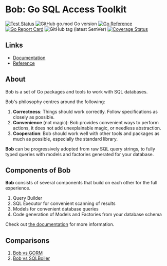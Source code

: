 # Bob: Go SQL Access Toolkit

[![Test Status](https://github.com/stephenafamo/bob/actions/workflows/test.yml/badge.svg)](https://github.com/stephenafamo/bob/actions/workflows/test.yml) ![GitHub go.mod Go version](https://img.shields.io/github/go-mod/go-version/stephenafamo/bob) [![Go Reference](https://pkg.go.dev/badge/github.com/stephenafamo/bob.svg)](https://pkg.go.dev/github.com/stephenafamo/bob) [![Go Report Card](https://goreportcard.com/badge/github.com/stephenafamo/bob)](https://goreportcard.com/report/github.com/stephenafamo/bob) ![GitHub tag (latest SemVer)](https://img.shields.io/github/v/tag/stephenafamo/bob) [![Coverage Status](https://coveralls.io/repos/github/stephenafamo/bob/badge.svg)](https://coveralls.io/github/stephenafamo/bob)

## Links

* [Documentation][docs]
* [Reference][reference]

## About

Bob is a set of Go packages and tools to work with SQL databases.

Bob's philosophy centres around the following:

1. **Correctness**: Things should work correctly. Follow specifications as closely as possible.
2. **Convenience** (not magic): Bob provides convenient ways to perform actions, it does not add unexplainable magic, or needless abstraction.
3. **Cooperation**: Bob should work well with other tools and packages as much as possible, especially the standard library.

**Bob** can be progressively adopted from raw SQL query strings, to fully typed queries with models and factories generated for your database.

## Components of Bob

**Bob** consists of several components that build on each other for the full experience.

1. Query Builder
1. SQL Executor for convenient scanning of results
1. Models for convenient database queries
1. Code generation of Models and Factories from your database schema

Check out [the documentation][docs] for more information.

## Comparisons

1. [Bob vs GORM](https://bob.stephenafamo.com/vs/gorm)
1. [Bob vs SQLBoiler](https://bob.stephenafamo.com/vs/sqlboiler)

[docs]: https://bob.stephenafamo.com/docs
[reference]: https://pkg.go.dev/github.com/stephenafamo/bob

